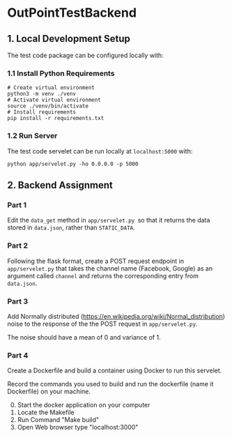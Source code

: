# OutPointTestBackend

## 1. Local Development Setup

The test code package can be configured locally with:

### 1.1 Install Python Requirements

```
# Create virtual environment
python3 -m venv ./venv
# Activate virtual environment
source ./venv/bin/activate
# Install requirements
pip install -r requirements.txt
```

### 1.2 Run Server 

The test code servelet can be run locally at `localhost:5000` with:

```
python app/servelet.py -ho 0.0.0.0 -p 5000
```

## 2. Backend Assignment

### Part 1

Edit the `data_get` method in `app/servelet.py `so that it returns the data stored in `data.json`, rather than `STATIC_DATA`.

### Part 2

Following the flask format, create a POST request endpoint in `app/servelet.py` that takes the channel name (Facebook, Google) as an argument called `channel` and returns the corresponding entry from `data.json`.


### Part 3

Add Normally distributed (https://en.wikipedia.org/wiki/Normal_distribution) noise to the response of the the POST request in `app/servelet.py`. 

The noise should have a mean of 0 and variance of 1.

### Part 4

Create a Dockerfile and build a container using Docker to run this servelet.

Record the commands you used to build and run the dockerfile (name it Dockerfile) on your machine.
<!-- Use the Makefile -->
0. Start the docker application on your computer
1. Locate the Makefile
2. Run Command "Make build"
3. Open Web browser type "localhost:3000"
